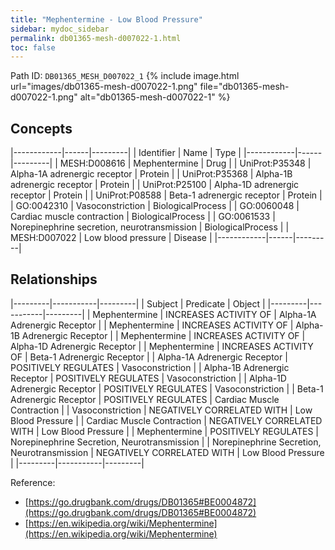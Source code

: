 ```yaml
---
title: "Mephentermine - Low Blood Pressure"
sidebar: mydoc_sidebar
permalink: db01365-mesh-d007022-1.html
toc: false 
---
```



Path ID: `DB01365_MESH_D007022_1`
{% include image.html url="images/db01365-mesh-d007022-1.png" file="db01365-mesh-d007022-1.png" alt="db01365-mesh-d007022-1" %}

## Concepts

|------------|------|---------|
| Identifier | Name | Type    |
|------------|------|---------|
| MESH:D008616 | Mephentermine | Drug |
| UniProt:P35348 | Alpha-1A adrenergic receptor | Protein |
| UniProt:P35368 | Alpha-1B adrenergic receptor | Protein |
| UniProt:P25100 | Alpha-1D adrenergic receptor | Protein |
| UniProt:P08588 | Beta-1 adrenergic receptor | Protein |
| GO:0042310 | Vasoconstriction | BiologicalProcess |
| GO:0060048 | Cardiac muscle contraction | BiologicalProcess |
| GO:0061533 | Norepinephrine secretion, neurotransmission | BiologicalProcess |
| MESH:D007022 | Low blood pressure | Disease |
|------------|------|---------|

## Relationships

|---------|-----------|---------|
| Subject | Predicate | Object  |
|---------|-----------|---------|
| Mephentermine | INCREASES ACTIVITY OF | Alpha-1A Adrenergic Receptor |
| Mephentermine | INCREASES ACTIVITY OF | Alpha-1B Adrenergic Receptor |
| Mephentermine | INCREASES ACTIVITY OF | Alpha-1D Adrenergic Receptor |
| Mephentermine | INCREASES ACTIVITY OF | Beta-1 Adrenergic Receptor |
| Alpha-1A Adrenergic Receptor | POSITIVELY REGULATES | Vasoconstriction |
| Alpha-1B Adrenergic Receptor | POSITIVELY REGULATES | Vasoconstriction |
| Alpha-1D Adrenergic Receptor | POSITIVELY REGULATES | Vasoconstriction |
| Beta-1 Adrenergic Receptor | POSITIVELY REGULATES | Cardiac Muscle Contraction |
| Vasoconstriction | NEGATIVELY CORRELATED WITH | Low Blood Pressure |
| Cardiac Muscle Contraction | NEGATIVELY CORRELATED WITH | Low Blood Pressure |
| Mephentermine | POSITIVELY REGULATES | Norepinephrine Secretion, Neurotransmission |
| Norepinephrine Secretion, Neurotransmission | NEGATIVELY CORRELATED WITH | Low Blood Pressure |
|---------|-----------|---------|

Reference: 
  - [https://go.drugbank.com/drugs/DB01365#BE0004872](https://go.drugbank.com/drugs/DB01365#BE0004872)
  - [https://en.wikipedia.org/wiki/Mephentermine](https://en.wikipedia.org/wiki/Mephentermine)
